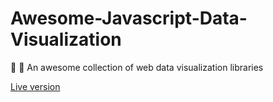 # Awesome-Javascript-Data-Visualization
:closed_book: :closed_book: An awesome collection of web data visualization libraries

[Live version](http://0xnacho.github.io/Awesome-Javascript-Data-Visualization/)
